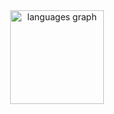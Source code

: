 <div align="center">
  <img src="https://github-readme-stats.vercel.app/api/top-langs?username=RoldDevs&locale=en&hide_title=false&layout=compact&card_width=320&langs_count=5&theme=dracula&hide_border=false&order=2" height="150" alt="languages graph"  />
</div>

###
